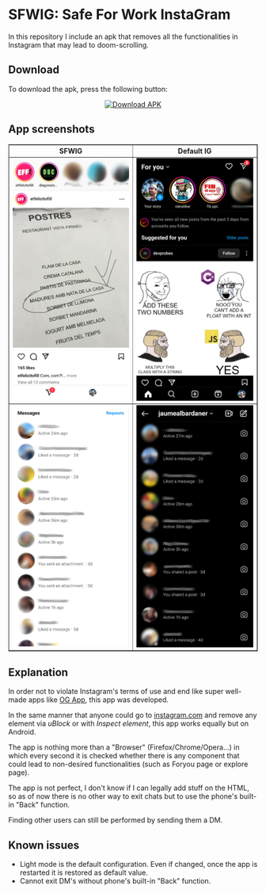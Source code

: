 # SFWIG: Safe For Work InstaGram
In this repository I include an apk that removes all the functionalities in Instagram that may lead to doom-scrolling.

## Download

To download the apk, press the following button:
<p align="center">
 <a href="https://github.com/JaumeAlbardaner/SFWIG/releases/download/1/SFWIG.apk">
  <img src="https://img.shields.io/badge/Download-APK-blue?style=for-the-badge" alt="Download APK">
</a> 
</p>

## App screenshots


<center>
<table border= 1px width  ="70%">
    <thead>
        <tr> 
            <th colspan=1><center>SFWIG</th>
            <th colspan=1><center>Default IG</th>
        </tr>
    </thead>
    <tbody>
        <tr> 
            <td><center><img alt="SFWIG Home page" src="https://github.com/JaumeAlbardaner/SFWIG/blob/master/img/SFWIG1.png" />
            </td>
            <td><center><img alt="Normal IG Home page" src="https://github.com/JaumeAlbardaner/SFWIG/blob/master/img/NORM1.png" />
            </td>
        </tr>
        <!-- Row 2 -->
        <tr> 
            <td><center><img alt="SFWIG DM page" src="https://github.com/JaumeAlbardaner/SFWIG/blob/master/img/SFWIG2.png" />
            </td>
            <td><center><img alt="Normal IG DM page" src="https://github.com/JaumeAlbardaner/SFWIG/blob/master/img/NORM2.png" />
            </td>
        </tr>
    </tbody>
</table>
</center>


## Explanation

In order not to violate Instagram's terms of use and end like super well-made apps like [OG App](https://www.theverge.com/2022/9/29/23378541/the-og-app-instagram-clone-pulled-from-app-store), this app was developed.

In the same manner that anyone could go to [instagram.com](https://www.instagram.com) and remove any element via *uBlock* or with *Inspect element*, this app works equally but on Android. 

The app is nothing more than a "Browser" (Firefox/Chrome/Opera...) in which every second it is checked whether there is any component that could lead to non-desired functionalities (such as Foryou page or explore page).

The app is not perfect, I don't know if I can legally add stuff on the HTML, so as of now there is no other way to exit chats but to use the phone's built-in "Back" function.

Finding other users can still be performed by sending them a DM.


## Known issues

* Light mode is the default configuration. Even if changed, once the app is restarted it is restored as default value.
* Cannot exit DM's without phone's built-in "Back" function.